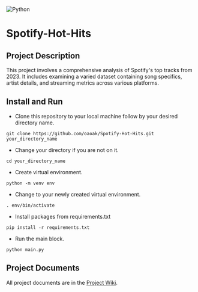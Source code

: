 ![Python](https://img.shields.io/badge/python-3670A0?style=for-the-badge&logo=python&logoColor=ffdd54) 
# Spotify-Hot-Hits

## Project Description

This project involves a comprehensive analysis of Spotify's top tracks from 2023. It includes examining a varied dataset containing song specifics, artist details, and streaming metrics across various platforms. 

## Install and Run

- Clone this repository to your local machine follow by your desired directory name.

```
git clone https://github.com/oaoak/Spotify-Hot-Hits.git your_directory_name
```

- Change your directory if you are not on it.

```
cd your_directory_name
```

- Create virtual environment.

```
python -m venv env
```

- Change to your newly created virtual environment.

```
. env/bin/activate
```

- Install packages from requirements.txt

```
pip install -r requirements.txt
```

- Run the main block.

```
python main.py
```

## Project Documents

All project documents are in the [Project Wiki](../../wiki/Home).
